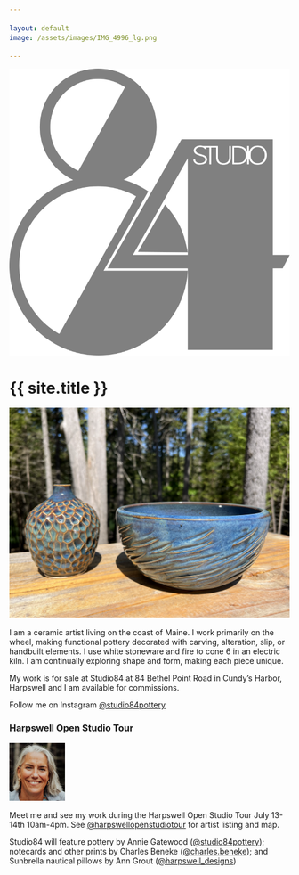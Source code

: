 ```yaml
---

layout: default
image: /assets/images/IMG_4996_lg.png

---
```


<div id="topline">
  <a href="/">
    <img src="/assets/images/studio84_transparent.png" />
  </a>
  <h1>{{ site.title }}</h1>
</div>

![featured art](/assets/images/IMG_4996_lg.png)

I am a ceramic artist living on the coast of Maine.  I work primarily on the wheel, making functional pottery decorated with carving, alteration, slip, or handbuilt elements.  I use white stoneware and fire to cone 6 in an electric kiln. I am continually exploring shape and form, making each piece unique.

My work is for sale at Studio84 at 84 Bethel Point Road in Cundy’s Harbor, Harpswell and I am available for commissions.

Follow me on Instagram [@studio84pottery](https://www.instagram.com/studio84pottery)

### Harpswell Open Studio Tour

<img src="/assets/images/artist.jpg" width="100" />

Meet me and see my work during the Harpswell Open Studio Tour July 13-14th 10am-4pm.
See [@harpswellopenstudiotour](https://www.instagram.com/harpswellopenstudiotour) for artist listing and map.

Studio84 will feature pottery by Annie Gatewood ([@studio84pottery](https://www.instagram.com/studio84pottery)); notecards and other prints by Charles Beneke ([@charles.beneke](https://www.instagram.com/charles.beneke)); and Sunbrella nautical pillows by Ann Grout ([@harpswell_designs](https://www.instagram.com/harpswell_designs))

